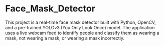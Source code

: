 # Face_Mask_Detector
This project is a real-time face mask detector built with Python, OpenCV, and a pre-trained YOLOv3 (You Only Look Once) model. The application uses a live webcam feed to identify people and classify them as wearing a mask, not wearing a mask, or wearing a mask incorrectly.
